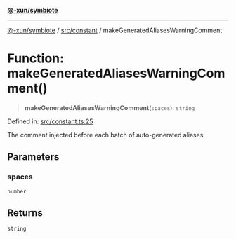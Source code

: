[**@-xun/symbiote**](../../../README.md)

***

[@-xun/symbiote](../../../README.md) / [src/constant](../README.md) / makeGeneratedAliasesWarningComment

# Function: makeGeneratedAliasesWarningComment()

> **makeGeneratedAliasesWarningComment**(`spaces`): `string`

Defined in: [src/constant.ts:25](https://github.com/Xunnamius/symbiote/blob/5baec034070630bef8d87e6af86e863ce8273a75/src/constant.ts#L25)

The comment injected before each batch of auto-generated aliases.

## Parameters

### spaces

`number`

## Returns

`string`
